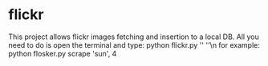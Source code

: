 # flickr
This project allows flickr images fetching and insertion to a local DB. 
All you need to do is open the terminal and type:
python flickr.py '<method name>' '<method arguments>'\n
for example:
python flosker.py scrape 'sun', 4
